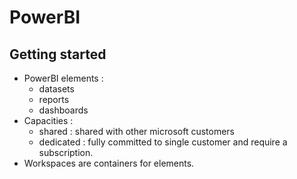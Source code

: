 # PowerBI

## Getting started 
- PowerBI elements :
  - datasets
  - reports
  - dashboards
- Capacities :
  - shared : shared with other microsoft customers
  - dedicated : fully committed to single customer and require a subscription.
- Workspaces are containers for elements.

